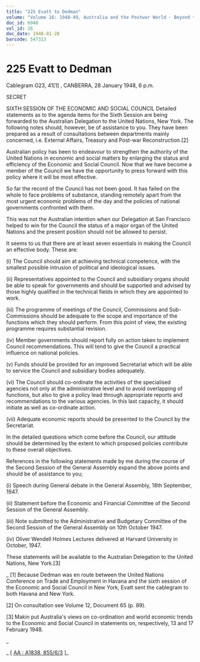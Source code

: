 ```yaml
---
title: "225 Evatt to Dedman"
volume: "Volume 16: 1948-49, Australia and the Postwar World - Beyond the Region"
doc_id: 6940
vol_id: 16
doc_date: 1948-01-28
barcode: 547313
---
```


# 225 Evatt to Dedman

Cablegram G23, 41[1] , CANBERRA, 28 January 1948, 6 p.m.

SECRET

SIXTH SESSION OF THE ECONOMIC AND SOCIAL COUNCIL Detailed statements as to the agenda items for the Sixth Session are being forwarded to the Australian Delegation to the United Nations, New York. The following notes should, however, be of assistance to you. They have been prepared as a result of consultations between departments mainly concerned, i.e. External Affairs, Treasury and Post-war Reconstruction.[2]

Australian policy has been to endeavour to strengthen the authority of the United Nations in economic and social matters by enlarging the status and efficiency of the Economic and Social Council. Now that we have become a member of the Council we have the opportunity to press forward with this policy where it will be most effective.

So far the record of the Council has not been good. It has failed on the whole to face problems of substance, standing remotely apart from the most urgent economic problems of the day and the policies of national governments confronted with them.

This was not the Australian intention when our Delegation at San Francisco helped to win for the Council the status of a major organ of the United Nations and the present position should not be allowed to persist.

It seems to us that there are at least seven essentials in making the Council an effective body. These are:

(i) The Council should aim at achieving technical competence, with the smallest possible intrusion of political and ideological issues.

(ii) Representatives appointed to the Council and subsidiary organs should be able to speak for governments and should be supported and advised by those highly qualified in the technical fields in which they are appointed to work.

(iii) The programme of meetings of the Council, Commissions and Sub-Commissions should be adequate to the scope and importance of the functions which they should perform. From this point of view, the existing programme requires substantial revision.

(iv) Member governments should report fully on action taken to implement Council recommendations. This will tend to give the Council a practical influence on national policies.

(v) Funds should be provided for an improved Secretariat which will be able to service the Council and subsidiary bodies adequately.

(vi) The Council should co-ordinate the activities of the specialised agencies not only at the administrative level and to avoid overlapping of functions, but also to give a policy lead through appropriate reports and recommendations to the various agencies. In this last capacity, it should initiate as well as co-ordinate action.

(vii) Adequate economic reports should be presented to the Council by the Secretariat.

In the detailed questions which come before the Council, our attitude should be determined by the extent to which proposed policies contribute to these overall objectives.

References in the following statements made by me during the course of the Second Session of the General Assembly expand the above points and should be of assistance to you;

(i) Speech during General debate in the General Assembly, 18th September, 1947.

(ii) Statement before the Economic and Financial Committee of the Second Session of the General Assembly.

(iii) Note submitted to the Administrative and Budgetary Committee of the Second Session of the General Assembly on 10th October 1947.

(iv) Oliver Wendell Holmes Lectures delivered at Harvard University in October, 1947.

These statements will be available to the Australian Delegation to the United Nations, New York.[3]

_ [1] Because Dedman was en route between the United Nations Conference on Trade and Employment in Havana and the sixth session of the Economic and Social Council in New York, Evatt sent the cablegram to both Havana and New York.

[2] On consultation see Volume 12, Document 65 (p. 89).

[3] Makin put Australia's views on co-ordination and world economic trends to the Economic and Social Council in statements on, respectively, 13 and 17 February 1948.

_

_ [ [AA : A1838, 855/6/3](http://www.naa.gov.au/cgi-bin/Search?O=I&Number=547313) ]_
